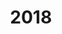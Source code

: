 ---
title: 2018
menu:
  sidebar:
    name: 2018
    identifier: 2018-presentations
    parent: presentations
    weight: 300
---